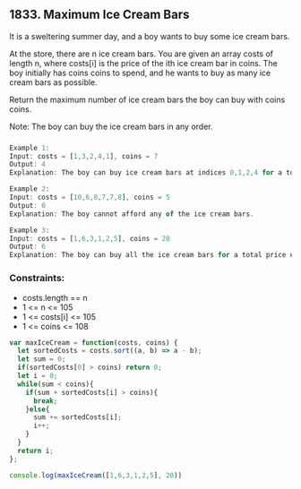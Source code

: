## 1833. Maximum Ice Cream Bars

It is a sweltering summer day, and a boy wants to buy some ice cream bars.

At the store, there are n ice cream bars. You are given an array costs of length n, where costs[i] is the price of the ith ice cream bar in coins. The boy initially has coins coins to spend, and he wants to buy as many ice cream bars as possible.

Return the maximum number of ice cream bars the boy can buy with coins coins.

Note: The boy can buy the ice cream bars in any order.

### 
```js
Example 1:
Input: costs = [1,3,2,4,1], coins = 7
Output: 4
Explanation: The boy can buy ice cream bars at indices 0,1,2,4 for a total price of 1 + 3 + 2 + 1 = 7.

Example 2:
Input: costs = [10,6,8,7,7,8], coins = 5
Output: 0
Explanation: The boy cannot afford any of the ice cream bars.

Example 3:
Input: costs = [1,6,3,1,2,5], coins = 20
Output: 6
Explanation: The boy can buy all the ice cream bars for a total price of 1 + 6 + 3 + 1 + 2 + 5 = 18.
```

### Constraints:
* costs.length == n
* 1 <= n <= 105
* 1 <= costs[i] <= 105
* 1 <= coins <= 108

```js
var maxIceCream = function(costs, coins) {
  let sortedCosts = costs.sort((a, b) => a - b);
  let sum = 0;
  if(sortedCosts[0] > coins) return 0;
  let i = 0;
  while(sum < coins){
    if(sum + sortedCosts[i] > coins){
      break;
    }else{
      sum += sortedCosts[i];
      i++;
    }
  }
  return i;
};

console.log(maxIceCream([1,6,3,1,2,5], 20))
```
